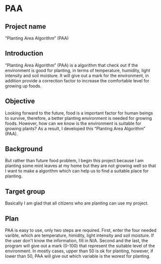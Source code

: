 # PAA
## Project name
“Planting Area Algorithm” (PAA)

## Introduction 
“Planting Area Algorithm” (PAA) is a algorithm that check out if the environment is good for planting, in terms of temperature, humidity, light intensity and soil moisture. It will give out a mark for the environment, in addition provide a correction factor to increase the comfortable level for growing up foods.

## Objective 
Looking forward to the future, food is a important factor for human beings to survive, therefore, a better planting environment is needed for growing foods. However, how can we know is the environment is suitable for growing plants? As a result, I developed this “Planting Area Algorithm” (PAA).

## Background 
But rather than future food problem, I begin this project because I am planting some mint leaves at my home but they are not growing well so that I want to make a algorithm which can help us to find a suitable place for planting.

## Target group
Basically I am glad that all citizens who are planting can use my project.

## Plan
PAA is easy to use, only two steps are required. First, enter the four needed varible, which are temperature, himidity, light intensity and soil moisture. If the user don't know the information, fill in N/A. Second and the last, the program will give out a mark (0-100) that represent the suitable level of the environment. In mostly cases, upper than 50 is ok for planting, however, if lower than 50, PAA will give out which variable is the worest for planting.
